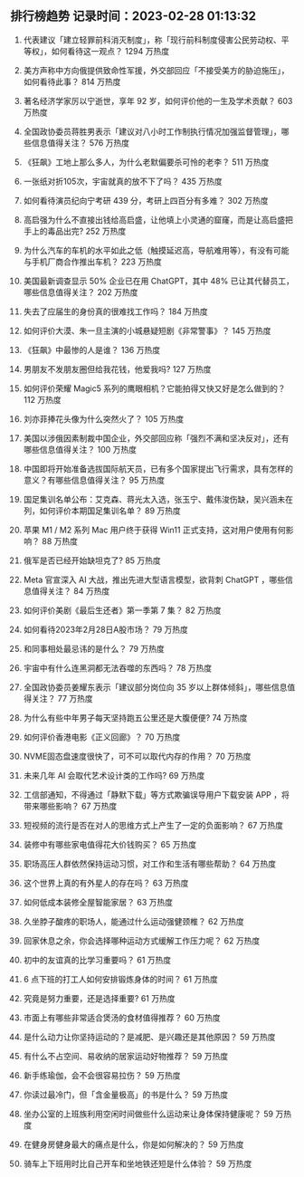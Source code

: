 
## 排行榜趋势 记录时间：2023-02-28 01:13:32
  
  1. 代表建议「建立轻罪前科消灭制度」，称「现行前科制度侵害公民劳动权、平等权」，如何看待这一观点？ 1294 万热度
    
  2. 美方声称中方向俄提供致命性军援，外交部回应「不接受美方的胁迫施压」，如何看待此事？ 814 万热度
    
  3. 著名经济学家厉以宁逝世，享年 92 岁，如何评价他的一生及学术贡献？ 603 万热度
    
  4. 全国政协委员蒋胜男表示「建议对八小时工作制执行情况加强监督管理」，哪些信息值得关注？ 576 万热度
    
  5. 《狂飙》工地上那么多人，为什么老默偏要杀可怜的老李？ 511 万热度
    
  6. 一张纸对折105次，宇宙就真的放不下了吗？ 435 万热度
    
  7. 如何看待演员纪向宁考研 439 分，考研上四百分有多难？ 302 万热度
    
  8. 高启强为什么不直接出钱给高启盛，让他填上小灵通的窟窿，而是让高启盛把手上的毒品出完? 252 万热度
    
  9. 为什么汽车的车机的水平如此之低（触摸延迟高，导航难用等），有没有可能与手机厂商合作推出车机？ 223 万热度
    
  10. 美国最新调查显示 50% 企业已在用 ChatGPT，其中 48% 已让其代替员工，哪些信息值得关注？ 202 万热度
    
  11. 失去了应届生的身份真的很难找工作吗？ 184 万热度
    
  12. 如何评价大漠、朱一旦主演的小城悬疑短剧《非常警事》？ 145 万热度
    
  13. 《狂飙》中最惨的人是谁？ 136 万热度
    
  14. 男朋友不发朋友圈但给我花钱，他爱我吗? 127 万热度
    
  15. 如何评价荣耀 Magic5 系列的鹰眼相机？它能拍得又快又好是怎么做到的？ 112 万热度
    
  16. 刘亦菲捧花头像为什么突然火了？ 105 万热度
    
  17. 美国以涉俄因素制裁中国企业，外交部回应称「强烈不满和坚决反对」，还有哪些信息值得关注？ 100 万热度
    
  18. 中国即将开始准备选拔国际航天员，已有多个国家提出飞行需求，具有怎样的意义？有哪些信息值得关注？ 95 万热度
    
  19. 国足集训名单公布：艾克森、蒋光太入选，张玉宁、戴伟浚伤缺，吴兴涵未在列，如何评价本期国足集训名单？ 89 万热度
    
  20. 苹果 M1 / M2 系列 Mac 用户终于获得 Win11 正式支持，这对用户使用有何影响？ 88 万热度
    
  21. 俄军是否已经开始缺坦克了? 85 万热度
    
  22. Meta 官宣深入 AI 大战，推出先进大型语言模型，欲背刺 ChatGPT ，哪些信息值得关注？ 84 万热度
    
  23. 如何评价美剧《最后生还者》第一季第 7 集？ 82 万热度
    
  24. 如何看待2023年2月28日A股市场？ 79 万热度
    
  25. 和同事相处最忌讳的是什么？ 79 万热度
    
  26. 宇宙中有什么连黑洞都无法吞噬的东西吗？ 78 万热度
    
  27. 全国政协委员姜耀东表示「建议部分岗位向 35 岁以上群体倾斜」，哪些信息值得关注？ 77 万热度
    
  28. 为什么有些中年男子每天坚持跑五公里还是大腹便便? 74 万热度
    
  29. 如何评价香港电影《正义回廊》？ 70 万热度
    
  30. NVME固态盘速度很快了，可不可以取代内存的作用？ 70 万热度
    
  31. 未来几年 AI 会取代艺术设计类的工作吗? 69 万热度
    
  32. 工信部通知，不得通过「静默下载」等方式欺骗误导用户下载安装 APP ，将带来哪些影响？ 67 万热度
    
  33. 短视频的流行是否在对人的思维方式上产生了一定的负面影响？ 67 万热度
    
  34. 装修中有哪些家电值得花大价钱购买？ 65 万热度
    
  35. 职场高压人群依然保持运动习惯，对工作和生活有哪些帮助？ 64 万热度
    
  36. 这个世界上真的有外星人的存在吗？ 63 万热度
    
  37. 如何低成本装修全屋智能家居？ 63 万热度
    
  38. 久坐脖子酸疼的职场人，能通过什么运动强健颈椎？ 62 万热度
    
  39. 回家休息之余，你会选择哪种运动方式缓解工作压力呢？ 62 万热度
    
  40. 初中的友谊真的比学习重要吗？ 61 万热度
    
  41. 6 点下班的打工人如何安排锻炼身体的时间？ 61 万热度
    
  42. 究竟是努力重要，还是选择重要? 61 万热度
    
  43. 市面上有哪些非常适合煲汤的食材值得推荐？ 60 万热度
    
  44. 是什么动力让你坚持运动的？是减肥、是兴趣还是其他原因？ 59 万热度
    
  45. 有什么不占空间、易收纳的居家运动好物推荐？ 59 万热度
    
  46. 新手练瑜伽，会不会很容易拉伤？ 59 万热度
    
  47. 你读过最冷门，但「含金量极高」的书是什么？ 59 万热度
    
  48. 坐办公室的上班族利用空闲时间做些什么运动来让身体保持健康呢？ 59 万热度
    
  49. 在健身房健身最大的痛点是什么，你是如何解决的？ 59 万热度
    
  50. 骑车上下班用时比自己开车和坐地铁还短是什么体验？ 59 万热度
    
